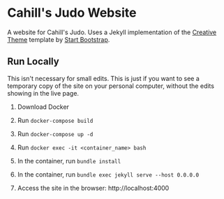 # Cahill's Judo Website

A website for Cahill's Judo. Uses a Jekyll implementation of the [Creative Theme](http://startbootstrap.com/template-overviews/creative/) template by [Start Bootstrap](http://startbootstrap.com).

## Run Locally
This isn't necessary for small edits. This is just if you want to see a temporary copy of the site on your personal computer, without the edits showing in the live page.

1. Download Docker

2. Run `docker-compose build`

3. Run `docker-compose up -d`

4. Run `docker exec -it <container_name> bash`

5. In the container, run `bundle install`

6. In the container, run `bundle exec jekyll serve --host 0.0.0.0`

7. Access the site in the browser: http://localhost:4000

